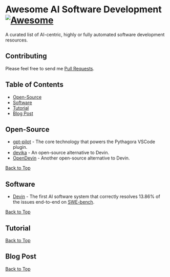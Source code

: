 
# Awesome AI Software Development [![Awesome](https://awesome.re/badge-flat.svg)](https://awesome.re)
A curated list of AI-centric, highly or fully automated software development resources. 


## Contributing
Please feel free to send me [Pull Requests](https://github.com/brucechou1983/awesome-ai-software-development/pulls).


## Table of Contents
 - [Open-Source](#open-source)
 - [Software](#software)
 - [Tutorial](#tutorial)
 - [Blog Post](#blog-post)


## Open-Source
* [gpt-pilot](https://github.com/Pythagora-io/gpt-pilot) - The core technology that powers the Pythagora VSCode plugin.
* [devika](https://github.com/stitionai/devika) - An open-source alternative to Devin.
* [OpenDevin](https://github.com/OpenDevin/OpenDevin) - Another open-source alternative to Devin.

[Back to Top](#table-of-contents)


## Software
* [Devin](https://www.cognition-labs.com/introducing-devin) - The first AI software system that correctly resolves 13.86% of the issues end-to-end on [SWE-bench](https://swebench.com/). 

[Back to Top](#table-of-contents)


## Tutorial

[Back to Top](#table-of-contents)


## Blog Post

[Back to Top](#table-of-contents)


